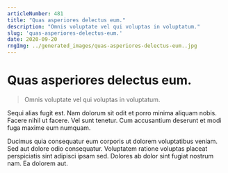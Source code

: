 ```yaml
---
articleNumber: 481
title: "Quas asperiores delectus eum."
description: "Omnis voluptate vel qui voluptas in voluptatum."
slug: 'quas-asperiores-delectus-eum.'
date: 2020-09-20
rngImg: ../generated_images/quas-asperiores-delectus-eum..jpg
---
```


# Quas asperiores delectus eum.

> Omnis voluptate vel qui voluptas in voluptatum.

Sequi alias fugit est. Nam dolorum sit odit et porro minima aliquam nobis. Facere nihil ut facere. Vel sunt tenetur. Cum accusantium deserunt et modi fuga maxime eum numquam.
 Ducimus quia consequatur eum corporis ut dolorem voluptatibus veniam. Sed aut dolore odio consequatur. Voluptatem ratione voluptas placeat perspiciatis sint adipisci ipsam sed. Dolores ab dolor sint fugiat nostrum nam. Ea dolorem aut.
